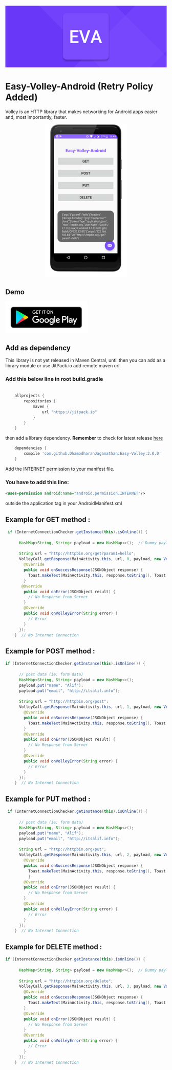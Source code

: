 <p align="center">
  <img src="https://raw.githubusercontent.com/DhamodharanJaganathan/Easy-Volley/master/Screenshots/android_banner.png">


# Easy-Volley-Android (Retry Policy Added)

Volley is an HTTP library that makes networking for Android apps easier and, most importantly, faster.

<p align="center">
  <img src="https://raw.githubusercontent.com/DhamodharanJaganathan/Easy-Volley/master/Screenshots/normal.png" width="256" >
 
</p>

## Demo

[<img src="https://raw.githubusercontent.com/DhamodharanJaganathan/Easy-Volley/master/Screenshots/google-play-badge.png" width="256" >](https://play.google.com/store/apps/details?id=com.dhamodharan.easyvolleyexample)

## Add as dependency
This library is not yet released in Maven Central, until then you can add as a library module or use JitPack.io add remote maven url

### Add this below line in root build.gradle

```groovy

    allprojects {
        repositories {
            maven {
                url "https://jitpack.io"
            }
        }
    }
```
    
then add a library dependency. **Remember** to check for latest release [here](https://github.com/DhamodharanJaganathan/Easy-Volley/releases) 
                             
```groovy
    dependencies {
        compile 'com.github.DhamodharanJaganathan:Easy-Volley:3.0.0'
    }
```

Add the INTERNET permission to your manifest file.

### You have to add this line:

```xml
<uses-permission android:name="android.permission.INTERNET"/> 
```

outside the application tag in your AndroidManifest.xml



## Example for GET method :

```java
 if (InternetConnectionChecker.getInstance(this).isOnline()) {

      HashMap<String, String> payload = new HashMap<>();  // Dummy payload

      String url = "http://httpbin.org/get?param1=hello";
      VolleyCall.getResponse(MainActivity.this, url, 0, payload, new VolleyCallback() {
        @Override
        public void onSuccessResponse(JSONObject response) {
          Toast.makeText(MainActivity.this, response.toString(), Toast.LENGTH_SHORT).show();
        }
       @Override
        public void onError(JSONObject result) {
          // No Response from Server
        }
        @Override
        public void onVolleyError(String error) {
          // Error
        }
      });
    }  // No Internet Connection
```

## Example for POST method :    

```java
if (InternetConnectionChecker.getInstance(this).isOnline()) {

      // post data (ie: form data)
      HashMap<String, String> payload = new HashMap<>();
      payload.put("name", "Alif");
      payload.put("email", "http://itsalif.info");

      String url = "http://httpbin.org/post";
      VolleyCall.getResponse(MainActivity.this, url, 1, payload, new VolleyCallback() {
        @Override
        public void onSuccessResponse(JSONObject response) {
          Toast.makeText(MainActivity.this, response.toString(), Toast.LENGTH_SHORT).show();
        }
        @Override
        public void onError(JSONObject result) {
          // No Response from Server
        }
        @Override
        public void onVolleyError(String error) {
          // Error
        }
      });
    }  // No Internet Connection
```

## Example for PUT method : 

```java
 if (InternetConnectionChecker.getInstance(this).isOnline()) {

      // post data (ie: form data)
      HashMap<String, String> payload = new HashMap<>();
      payload.put("name", "Alif");
      payload.put("email", "http://itsalif.info");

      String url = "http://httpbin.org/put";
      VolleyCall.getResponse(MainActivity.this, url, 2, payload, new VolleyCallback() {
        @Override
        public void onSuccessResponse(JSONObject response) {
          Toast.makeText(MainActivity.this, response.toString(), Toast.LENGTH_SHORT).show();
          }
        @Override
        public void onError(JSONObject result) {
          // No Response from Server
        }
        @Override
        public void onVolleyError(String error) {
          // Error
        }
      });
    }  // No Internet Connection
```

## Example for DELETE method :

```java
if (InternetConnectionChecker.getInstance(this).isOnline()) {

      HashMap<String, String> payload = new HashMap<>();  // Dummy payload

      String url = "http://httpbin.org/delete";
      VolleyCall.getResponse(MainActivity.this, url, 3, payload, new VolleyCallback() {
        @Override
        public void onSuccessResponse(JSONObject response) {
          Toast.makeText(MainActivity.this, response.toString(), Toast.LENGTH_SHORT).show();
        }
        @Override
        public void onError(JSONObject result) {
          // No Response from Server
        }
        @Override
        public void onVolleyError(String error) {
          // Error
        }
      });
    }  // No Internet Connection
```



